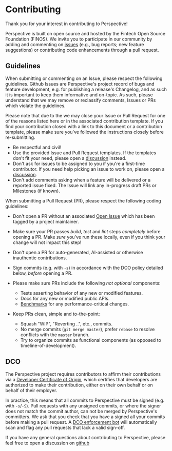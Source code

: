 # Contributing

Thank you for your interest in contributing to Perspective!

Perspective is built on open source and hosted by the Fintech Open Source
Foundation (FINOS). We invite you to participate in our community by adding and
commenting on [issues](https://github.com/finos/perspective/issues) (e.g., bug
reports; new feature suggestions) or contributing code enhancements through a
pull request.

## Guidelines

When submitting or commenting on an Issue, please respect the following
guidelines. Github Issues are Perspective's project record of bugs and feature
development, e.g. for publishing a release's Changelog, and as such it is
important to keep them informative and on-topic. As such, please understand that
we may remove or reclassify comments, Issues or PRs which violate the
guidelines.

Please note that due to the we may close your Issue or Pull Request for one of
the reasons listed here or in the associated contribution template. If you find
your contribution closed with a link to this document or a contribution
template, please make sure you've followed the instructions closely before
re-submitting.

-   Be respectful and civil!
-   Use the provided Issue and Pull Request templates. If the templates don't
    fit your need, please open a
    [discussion](https://github.com/finos/perspective/discussions) instead.
-   Don't ask for issues to be assigned to you if you're a first-time
    contributor. If you need help picking an issue to work on, please open a
    [discussion](https://github.com/finos/perspective/discussions).
-   Don't add comments asking when a feature will be delivered or a reported
    issue fixed. The Issue will link any in-progress draft PRs or Milestones (if
    known).

When submitting a Pull Request (PR), please respect the following coding
guidelines:

-   Don't open a PR without an associated
    [Open Issue](https://github.com/finos/perspective/issues) which has been
    tagged by a project maintainer.
-   Make sure your PR passes _build_, _test_ and _lint_ steps _completely_
    before opening a PR. Make _sure_ you've run these locally, even if you think
    your change will not impact this step!
-   Don't open a PR for auto-generated, AI-assisted or otherwise inauthentic
    contributions.
-   Sign commits (e.g. with `-s`) in accordance with the DCO policy detailed
    below, _before_ opening a PR.
-   Please make sure PRs include the following _not optional_ components:

    -   Tests asserting behavior of any new or modified features.
    -   Docs for any new or modified public APIs.
    -   [Benchmarks](https://perspective.finos.org/docs/development/#benchmark)
        for any performance-critical changes.

-   Keep PRs clean, simple and to-the-point:
    -   Squash "WIP", "Reverting ..", etc., commits.
    -   No merge commits (`git merge master`), prefer `rebase` to resolve
        conflicts with the `master` branch.
    -   Try to organize commits as functional components (as opposed to
        timeline-of-development).

## DCO

The Perspective project requires contributors to affirm their contributions via
a [Developer Certificate of Origin](https://developercertificate.org), which
certifies that developers are authorized to make their contribution, either on
their own behalf or on behalf of their employer.

In practice, this means that all commits to Perspective must be signed (e.g.
with `-s`/`-S`). Pull requests with any unsigned commits, or where the signer
does not match the commit author, can not be merged by Perspective's committers.
We ask that you check that you have a signed all your commits before making a
pull request. A [DCO enforcement bot](https://github.com/apps/dco) will
automatically scan and flag any pull requests that lack a valid sign-off.

If you have any general questions about contributing to Perspective, please feel
free to open a discussion on
[github](https://github.com/finos/perspective/discussions)

